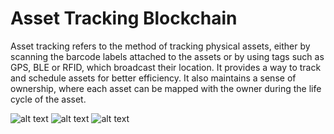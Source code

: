 # Asset Tracking Blockchain
Asset tracking refers to the method of tracking physical assets, either by scanning the barcode labels attached to the assets or by using tags such as GPS, BLE or RFID, which broadcast their location. It provides a way to track and schedule assets for better efficiency. It also maintains a sense of ownership, where each asset can be mapped with the owner during the life cycle of the asset.


![alt text](https://github.com/adityasingh177/asset_tracking_blockchain/blob/master/6d868162-f72d-4e69-817d-52909c0eb0fe-Image%205-01.jpg)
![alt text](https://github.com/adityasingh177/asset_tracking_blockchain/blob/master/80d14910-49bc-4345-bec6-343e2f9472d1-Image%204-01.jpg)
![alt text](https://github.com/adityasingh177/asset_tracking_blockchain/blob/master/8dcdd9a3-175e-4a36-803a-4180f1b85851-Image%201-01.jpg)
